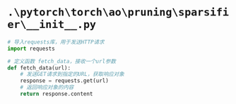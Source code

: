 # `.\pytorch\torch\ao\pruning\sparsifier\__init__.py`

```py
# 导入requests库，用于发送HTTP请求
import requests

# 定义函数 fetch_data，接收一个url参数
def fetch_data(url):
    # 发送GET请求到指定的URL，获取响应对象
    response = requests.get(url)
    # 返回响应对象的内容
    return response.content
```